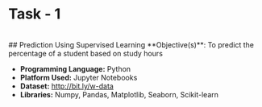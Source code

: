 # Task - 1
<br>
## Prediction Using Supervised Learning
**Objective(s)**: To predict the percentage of a student based on study hours
<ul>
  <li> <b>Programming Language:</b> Python
  <li> <b>Platform Used:</b> Jupyter Notebooks
  <li> <b>Dataset:</b> <a href="http://bit.ly/w-data" target="_blank"> http://bit.ly/w-data </a>
  <li> <b>Libraries:</b> Numpy, Pandas, Matplotlib, Seaborn, Scikit-learn
</ul>
